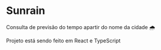 # Sunrain

Consulta de previsão do tempo apartir do nome da cidade 🌧️

Projeto está sendo feito em React e TypeScript
